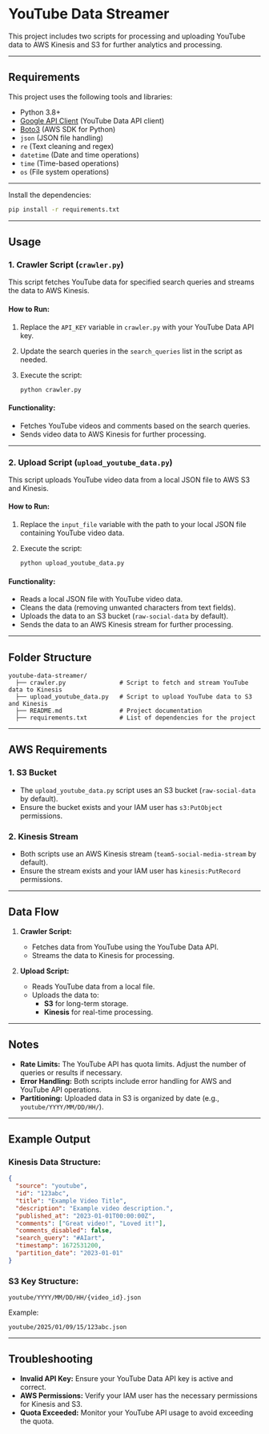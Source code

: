 # **YouTube Data Streamer**

This project includes two scripts for processing and uploading YouTube data to AWS Kinesis and S3 for further analytics and processing.

---

## **Requirements**

This project uses the following tools and libraries:

- Python 3.8+
- [Google API Client](https://googleapis.github.io/google-api-python-client/) (YouTube Data API client)
- [Boto3](https://boto3.amazonaws.com/v1/documentation/api/latest/index.html) (AWS SDK for Python)
- `json` (JSON file handling)
- `re` (Text cleaning and regex)
- `datetime` (Date and time operations)
- `time` (Time-based operations)
- `os` (File system operations)

---

Install the dependencies:

```bash
pip install -r requirements.txt
```

---

## **Usage**

### **1. Crawler Script (`crawler.py`)**

This script fetches YouTube data for specified search queries and streams the data to AWS Kinesis.

#### How to Run:

1. Replace the `API_KEY` variable in `crawler.py` with your YouTube Data API key.
2. Update the search queries in the `search_queries` list in the script as needed.
3. Execute the script:

   ```bash
   python crawler.py
   ```

#### Functionality:

- Fetches YouTube videos and comments based on the search queries.
- Sends video data to AWS Kinesis for further processing.

---

### **2. Upload Script (`upload_youtube_data.py`)**

This script uploads YouTube video data from a local JSON file to AWS S3 and Kinesis.

#### How to Run:

1. Replace the `input_file` variable with the path to your local JSON file containing YouTube video data.
2. Execute the script:

   ```bash
   python upload_youtube_data.py
   ```

#### Functionality:

- Reads a local JSON file with YouTube video data.
- Cleans the data (removing unwanted characters from text fields).
- Uploads the data to an S3 bucket (`raw-social-data` by default).
- Sends the data to an AWS Kinesis stream for further processing.

---

## **Folder Structure**

```
youtube-data-streamer/
  ├── crawler.py               # Script to fetch and stream YouTube data to Kinesis
  ├── upload_youtube_data.py   # Script to upload YouTube data to S3 and Kinesis
  ├── README.md                # Project documentation
  ├── requirements.txt         # List of dependencies for the project
```

---

## **AWS Requirements**

### **1. S3 Bucket**

- The `upload_youtube_data.py` script uses an S3 bucket (`raw-social-data` by default).
- Ensure the bucket exists and your IAM user has `s3:PutObject` permissions.

### **2. Kinesis Stream**

- Both scripts use an AWS Kinesis stream (`team5-social-media-stream` by default).
- Ensure the stream exists and your IAM user has `kinesis:PutRecord` permissions.

---

## **Data Flow**

1. **Crawler Script:**

   - Fetches data from YouTube using the YouTube Data API.
   - Streams the data to Kinesis for processing.

2. **Upload Script:**
   - Reads YouTube data from a local file.
   - Uploads the data to:
     - **S3** for long-term storage.
     - **Kinesis** for real-time processing.

---

## **Notes**

- **Rate Limits:** The YouTube API has quota limits. Adjust the number of queries or results if necessary.
- **Error Handling:** Both scripts include error handling for AWS and YouTube API operations.
- **Partitioning:** Uploaded data in S3 is organized by date (e.g., `youtube/YYYY/MM/DD/HH/`).

---

## **Example Output**

### **Kinesis Data Structure:**

```json
{
  "source": "youtube",
  "id": "123abc",
  "title": "Example Video Title",
  "description": "Example video description.",
  "published_at": "2023-01-01T00:00:00Z",
  "comments": ["Great video!", "Loved it!"],
  "comments_disabled": false,
  "search_query": "#AIart",
  "timestamp": 1672531200,
  "partition_date": "2023-01-01"
}
```

### **S3 Key Structure:**

```
youtube/YYYY/MM/DD/HH/{video_id}.json
```

Example:

```
youtube/2025/01/09/15/123abc.json
```

---

## **Troubleshooting**

- **Invalid API Key:** Ensure your YouTube Data API key is active and correct.
- **AWS Permissions:** Verify your IAM user has the necessary permissions for Kinesis and S3.
- **Quota Exceeded:** Monitor your YouTube API usage to avoid exceeding the quota.
